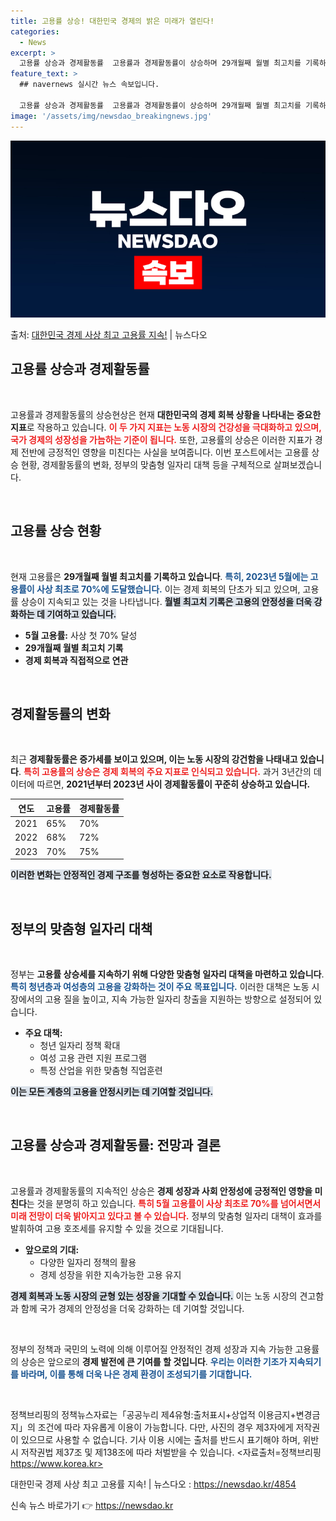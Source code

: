 ```yaml
---
title: 고용률 상승! 대한민국 경제의 밝은 미래가 열린다!
categories:
  - News
excerpt: >
  고용률 상승과 경제활동률  고용률과 경제활동률이 상승하며 29개월째 월별 최고치를 기록하고 있습니다. 지난 …
feature_text: >
  ## navernews 실시간 뉴스 속보입니다.

  고용률 상승과 경제활동률  고용률과 경제활동률이 상승하며 29개월째 월별 최고치를 기록하고 있습니다. 지난 …
image: '/assets/img/newsdao_breakingnews.jpg'
---
```


![뉴스다오 속보](/assets/img/newsdao_breakingnews.jpg)

<p>출처: <a href="https://newsdao.kr/4854" rel="dofollow">대한민국 경제 사상 최고 고용률 지속!</a> | 뉴스다오</p>

<h2 data-ke-size="size26">고용률 상승과 경제활동률</h2>

<p data-ke-size="size16">&nbsp;</p>

고용률과 경제활동률의 상승현상은 현재 **대한민국의 경제 회복 상황을 나타내는 중요한 지표**로 작용하고 있습니다. <b><span style="color: #ee2323;">이 두 가지 지표는 노동 시장의 건강성을 극대화하고 있으며, 국가 경제의 성장성을 가늠하는 기준이 됩니다.</span></b> 또한, 고용률의 상승은 이러한 지표가 경제 전반에 긍정적인 영향을 미친다는 사실을 보여줍니다. 이번 포스트에서는 고용률 상승 현황, 경제활동률의 변화, 정부의 맞춤형 일자리 대책 등을 구체적으로 살펴보겠습니다.

<p data-ke-size="size16">&nbsp;</p>

<h2 data-ke-size="size26">고용률 상승 현황</h2>

<p data-ke-size="size16">&nbsp;</p>

현재 고용률은 **29개월째 월별 최고치를 기록하고 있습니다**. <b><span style="color: #1a5490;">특히, 2023년 5월에는 고용률이 사상 최초로 70%에 도달했습니다.</span></b> 이는 경제 회복의 단초가 되고 있으며, 고용률 상승이 지속되고 있는 것을 나타냅니다. <b><span style="background-color: #21538527;">월별 최고치 기록은 고용의 안정성을 더욱 강화하는 데 기여하고 있습니다.</span></b>

- **5월 고용률:** 사상 첫 70% 달성
- **29개월째 월별 최고치 기록**
- **경제 회복과 직접적으로 연관**

<p data-ke-size="size16">&nbsp;</p>

<h2 data-ke-size="size26">경제활동률의 변화</h2>

<p data-ke-size="size16">&nbsp;</p>

최근 **경제활동률은 증가세를 보이고 있으며, 이는 노동 시장의 강건함을 나태내고 있습니다**. <b><span style="color: #ee2323;">특히 고용률의 상승은 경제 회복의 주요 지표로 인식되고 있습니다.</span></b> 과거 3년간의 데이터에 따르면, **2021년부터 2023년 사이 경제활동률이 꾸준히 상승하고 있습니다.**

| 연도 | 고용률 | 경제활동률 |
|------|--------|-------------|
| 2021 | 65%    | 70%         |
| 2022 | 68%    | 72%         |
| 2023 | 70%    | 75%         |

<b><span style="background-color: #21538527;">이러한 변화는 안정적인 경제 구조를 형성하는 중요한 요소로 작용합니다.</span></b>

<p data-ke-size="size16">&nbsp;</p>

<h2 data-ke-size="size26">정부의 맞춤형 일자리 대책</h2>

<p data-ke-size="size16">&nbsp;</p>

정부는 **고용률 상승세를 지속하기 위해 다양한 맞춤형 일자리 대책을 마련하고 있습니다**. <b><span style="color: #1a5490;">특히 청년층과 여성층의 고용을 강화하는 것이 주요 목표입니다.</span></b> 이러한 대책은 노동 시장에서의 고용 질을 높이고, 지속 가능한 일자리 창출을 지원하는 방향으로 설정되어 있습니다. 

- **주요 대책:**
  - 청년 일자리 정책 확대
  - 여성 고용 관련 지원 프로그램
  - 특정 산업을 위한 맞춤형 직업훈련

<b><span style="background-color: #21538527;">이는 모든 계층의 고용을 안정시키는 데 기여할 것입니다.</span></b>

<p data-ke-size="size16">&nbsp;</p>

<h2 data-ke-size="size26">고용률 상승과 경제활동률: 전망과 결론</h2>

<p data-ke-size="size16">&nbsp;</p>

고용률과 경제활동률의 지속적인 상승은 **경제 성장과 사회 안정성에 긍정적인 영향을 미친다**는 것을 분명히 하고 있습니다. <b><span style="color: #ee2323;">특히 5월 고용률이 사상 최초로 70%를 넘어서면서 미래 전망이 더욱 밝아지고 있다고 볼 수 있습니다.</span></b> 정부의 맞춤형 일자리 대책이 효과를 발휘하여 고용 호조세를 유지할 수 있을 것으로 기대됩니다.

- **앞으로의 기대:**
  - 다양한 일자리 정책의 활용
  - 경제 성장을 위한 지속가능한 고용 유지

<b><span style="background-color: #21538527;">경제 회복과 노동 시장의 균형 있는 성장을 기대할 수 있습니다.</span></b> 이는 노동 시장의 견고함과 함께 국가 경제의 안정성을 더욱 강화하는 데 기여할 것입니다.

<p data-ke-size="size16">&nbsp;</p>

정부의 정책과 국민의 노력에 의해 이루어질 안정적인 경제 성장과 지속 가능한 고용률의 상승은 앞으로의 **경제 발전에 큰 기여를 할 것입니다**. <b><span style="color: #1a5490;">우리는 이러한 기조가 지속되기를 바라며, 이를 통해 더욱 나은 경제 환경이 조성되기를 기대합니다.</span></b>

<p data-ke-size="size16">&nbsp;</p>

정책브리핑의 정책뉴스자료는「공공누리 제4유형:출처표시+상업적 이용금지+변경금지」의 조건에 따라 자유롭게 이용이 가능합니다. 다만, 사진의 경우 제3자에게 저작권이 있으므로 사용할 수 없습니다. 기사 이용 시에는 출처를 반드시 표기해야 하며, 위반 시 저작권법 제37조 및 제138조에 따라 처벌받을 수 있습니다. <자료출처=정책브리핑 https://www.korea.kr>  

대한민국 경제 사상 최고 고용률 지속! | 뉴스다오  : https://newsdao.kr/4854 

신속 뉴스 바로가기 👉 <a href="https://newsdao.kr" rel="dofollow">https://newsdao.kr</a>


